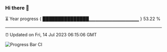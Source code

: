 ### Hi there 👋

⏳ Year progress { ███████████████▁▁▁▁▁▁▁▁▁▁▁▁▁▁▁ } 53.22 %

---

⏰ Updated on Fri, 14 Jul 2023 06:15:06 GMT

![Progress Bar CI](https://github.com/liununu/liununu/workflows/Progress%20Bar%20CI/badge.svg)
